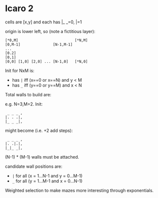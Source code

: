 # Icaro 2

cells are [x,y] and each has |_  _=0, |=1

origin is lower left, so (note a fictitious layer):

```
[*0,M]                          [*N,M]
[0,M-1]               [N-1,M-1]
...
[0.2]
[0,1]
[0,0] [1,0] [2,0] ... [N-1,0]   [*N,0]
```

Init for NxM is:

- has `|` iff (x==0 or x==N) and y < M
- has `_` iff (y==0 or y==M) and x < N

Total walls to build are:


e.g. N=3,M=2. Init:

```
 _ _ _ ,
|. . .|,
|_ _ _|,
```

might become (i.e. +2 add steps):

```
 _ _ _ ,
|. .|.|,
|_|_ _|,
```

(N-1) * (M-1) walls must be attached.

candidate wall positions are:

- `|` for all (x = 1...N-1 and y = 0...M-1)
- `_` for all (y = 1...M-1 and x = 0...N-1)

 
Weighted selection to make mazes more interesting through exponentials.
